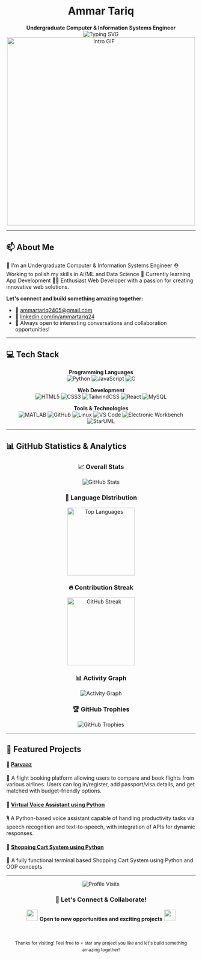 <div align="center">
  <h1>Ammar Tariq</h1>
  <strong>Undergraduate Computer & Information Systems Engineer</strong>
</div>

<div align="center">
  <img src="https://readme-typing-svg.herokuapp.com?font=Fira+Code&size=30&duration=3000&pause=1000&color=00D9FF&center=true&vCenter=true&width=600&lines=Hi+there!;Want+to+know+about+me?;Enthusiast+Web+Developer" alt="Typing SVG" />
</div>

<div align="center">
  <img src="https://user-images.githubusercontent.com/74038190/225813708-98b745f2-7d22-48cf-9150-083f1b00d6c9.gif" width="500" alt="Intro GIF"/>
</div>

---

## 📫 About Me
  🫡 I'm an Undergraduate Computer & Information Systems Engineer
  ⛑️ Working to polish my skills in Ai/ML and Data Science
  📱 Currently learning App Development
  🧑‍💻 Enthusiast Web Developer with a passion for creating innovative web solutions.

**Let's connect and build something amazing together:**
- 📧 [ammartariq2405@gmail.com](mailto:ammartariq2405@gmail.com)  
- 🔗 [linkedin.com/in/ammartariq24](https://www.linkedin.com/in/ammartariq24)
- 💬 Always open to interesting conversations and collaboration opportunities!

---

## 💻 Tech Stack

<div align="center">

**Programming Languages**  
![Python](https://img.shields.io/badge/-Python-3776AB?style=for-the-badge&logo=python&logoColor=white) ![JavaScript](https://img.shields.io/badge/-JavaScript-F7DF1E?style=for-the-badge&logo=javascript&logoColor=black) ![C](https://img.shields.io/badge/-C-00599C?style=for-the-badge&logo=c&logoColor=white)

**Web Development**  
![HTML5](https://img.shields.io/badge/-HTML5-E34F26?style=for-the-badge&logo=html5&logoColor=white) ![CSS3](https://img.shields.io/badge/-CSS3-1572B6?style=for-the-badge&logo=css3&logoColor=white) ![TailwindCSS](https://img.shields.io/badge/-TailwindCSS-38B2AC?style=for-the-badge&logo=tailwind-css&logoColor=white) ![React](https://img.shields.io/badge/-React-61DAFB?style=for-the-badge&logo=react&logoColor=black) ![MySQL](https://img.shields.io/badge/-MySQL-4479A1?style=for-the-badge&logo=mysql&logoColor=white)

**Tools & Technologies**  
![MATLAB](https://img.shields.io/badge/-MATLAB-0076A8?style=for-the-badge&logo=mathworks&logoColor=white) ![GitHub](https://img.shields.io/badge/-GitHub-181717?style=for-the-badge&logo=github&logoColor=white) ![Linux](https://img.shields.io/badge/-Linux-FCC624?style=for-the-badge&logo=linux&logoColor=black) ![VS Code](https://img.shields.io/badge/-VS_Code-007ACC?style=for-the-badge&logo=visual-studio-code&logoColor=white) ![Electronic Workbench](https://img.shields.io/badge/-Electronic_Workbench-grey?style=for-the-badge) ![StarUML](https://img.shields.io/badge/-StarUML-2D2D2D?style=for-the-badge)

</div>

---

## 📊 GitHub Statistics & Analytics

<div align="center">

### 📈 Overall Stats
<img src="https://github-readme-stats.vercel.app/api?username=iammartariq&show_icons=true&theme=radical&include_all_commits=true&count_private=true" alt="GitHub Stats"/>

### 🌟 Language Distribution
<img src="https://github-readme-stats.vercel.app/api/top-langs/?username=iammartariq&layout=compact&langs_count=8&theme=radical&hide_border=true" height="180" alt="Top Languages"/>

### 🔥 Contribution Streak
<img src="https://github-readme-streak-stats.herokuapp.com/?user=iammartariq&theme=radical&hide_border=true" theme=radical&hide_border height="180" alt="GitHub Streak"/>

### 📊 Activity Graph
<img src="https://github-readme-activity-graph.vercel.app/graph?username=iammartariq&theme=radical&hide_border=true&bg_color=0D1117&color=00D9FF" alt="Activity Graph"/>

### 🏆 GitHub Trophies
<img src="https://github-profile-trophy.vercel.app/?username=iammartariq&theme=radical&no-frame=true&margin-w=15&margin-h=15&column=4" alt="GitHub Trophies"/>

</div>

---

## 🚀 Featured Projects

#### 🔹 [Parvaaz](https://github.com/iammartariq/Parvaaz)
🛫 A flight booking platform allowing users to compare and book flights from various airlines. Users can log in/register, add passport/visa details, and get matched with budget-friendly options.

#### 🔹 [Virtual Voice Assistant using Python](https://github.com/iammartariq/Virtual-Voice-Assistant)
🎙️ A Python-based voice assistant capable of handling productivity tasks via speech recognition and text-to-speech, with integration of APIs for dynamic responses.

#### 🔹 [Shopping Cart System using Python](https://github.com/iammartariq/Shopping-Mall-System)
🛒 A fully functional terminal based Shopping Cart System using Python and OOP concepts.

</div>

---

<div align="center">
  <img src="https://komarev.com/ghpvc/?username=iammartariq&style=for-the-badge&color=brightgreen" alt="Profile Visits" />

  ### 🤝 Let's Connect & Collaborate!

  <img src="https://user-images.githubusercontent.com/74038190/212284100-561aa473-3905-4a80-b561-0d28506553ee.gif" width="30"> **Open to new opportunities and exciting projects** <img src="https://user-images.githubusercontent.com/74038190/212284100-561aa473-3905-4a80-b561-0d28506553ee.gif" width="30">

  <br/><br/>
  <small>Thanks for visiting! Feel free to ⭐ star any project you like and let's build something amazing together!</small>
</div>
